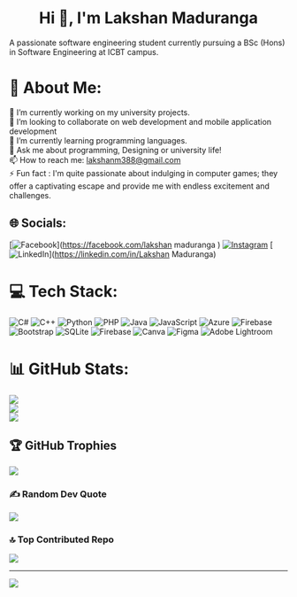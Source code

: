 <h1 align="center">Hi 👋, I'm Lakshan Maduranga</h1>

A passionate software engineering student currently pursuing a BSc (Hons) in Software Engineering at ICBT campus.

# 💫 About Me:

🔭 I’m currently working on my university projects. <br>👯 I’m looking to collaborate on web development and mobile application development<br>🌱 I’m currently learning programming languages.<br>💬 Ask me about programming, Designing or university life!<br>📫 How to reach me: lakshanm388@gmail.com<br>⚡ Fun fact : I'm quite passionate about indulging in computer games; they offer a captivating escape and provide me with endless excitement and challenges.

## 🌐 Socials:

[![Facebook](https://img.shields.io/badge/Facebook-%231877F2.svg?logo=Facebook&logoColor=white)](https://facebook.com/lakshan maduranga ) [![Instagram](https://img.shields.io/badge/Instagram-%23E4405F.svg?logo=Instagram&logoColor=white)](https://instagram.com/_laki_boi_) [![LinkedIn](https://img.shields.io/badge/LinkedIn-%230077B5.svg?logo=linkedin&logoColor=white)](https://linkedin.com/in/Lakshan Maduranga)

# 💻 Tech Stack:

![C#](https://img.shields.io/badge/c%23-%23239120.svg?style=for-the-badge&logo=csharp&logoColor=white) ![C++](https://img.shields.io/badge/c++-%2300599C.svg?style=for-the-badge&logo=c%2B%2B&logoColor=white) ![Python](https://img.shields.io/badge/python-3670A0?style=for-the-badge&logo=python&logoColor=ffdd54) ![PHP](https://img.shields.io/badge/php-%23777BB4.svg?style=for-the-badge&logo=php&logoColor=white) ![Java](https://img.shields.io/badge/java-%23ED8B00.svg?style=for-the-badge&logo=openjdk&logoColor=white) ![JavaScript](https://img.shields.io/badge/javascript-%23323330.svg?style=for-the-badge&logo=javascript&logoColor=%23F7DF1E) ![Azure](https://img.shields.io/badge/azure-%230072C6.svg?style=for-the-badge&logo=microsoftazure&logoColor=white) ![Firebase](https://img.shields.io/badge/firebase-%23039BE5.svg?style=for-the-badge&logo=firebase) ![Bootstrap](https://img.shields.io/badge/bootstrap-%238511FA.svg?style=for-the-badge&logo=bootstrap&logoColor=white) ![SQLite](https://img.shields.io/badge/sqlite-%2307405e.svg?style=for-the-badge&logo=sqlite&logoColor=white) ![Firebase](https://img.shields.io/badge/firebase-a08021?style=for-the-badge&logo=firebase&logoColor=ffcd34) ![Canva](https://img.shields.io/badge/Canva-%2300C4CC.svg?style=for-the-badge&logo=Canva&logoColor=white) ![Figma](https://img.shields.io/badge/figma-%23F24E1E.svg?style=for-the-badge&logo=figma&logoColor=white) ![Adobe Lightroom](https://img.shields.io/badge/Adobe%20Lightroom-31A8FF.svg?style=for-the-badge&logo=Adobe%20Lightroom&logoColor=white)

# 📊 GitHub Stats:

![](https://github-readme-stats.vercel.app/api?username=Lakshan-Maduranga511&theme=highcontrast&hide_border=false&include_all_commits=false&count_private=false)<br/>
![](https://github-readme-streak-stats.herokuapp.com/?user=Lakshan-Maduranga511&theme=highcontrast&hide_border=false)<br/>
![](https://github-readme-stats.vercel.app/api/top-langs/?username=Lakshan-Maduranga511&theme=highcontrast&hide_border=false&include_all_commits=false&count_private=false&layout=compact)

## 🏆 GitHub Trophies

![](https://github-profile-trophy.vercel.app/?username=Lakshan-Maduranga511&theme=radical&no-frame=false&no-bg=true&margin-w=4)

### ✍️ Random Dev Quote

![](https://quotes-github-readme.vercel.app/api?type=horizontal&theme=radical)

### 🔝 Top Contributed Repo

![](https://github-contributor-stats.vercel.app/api?username=Lakshan-Maduranga511&limit=5&theme=dark&combine_all_yearly_contributions=true)

---

[![](https://visitcount.itsvg.in/api?id=Lakshan-Maduranga511&icon=8&color=0)](https://visitcount.itsvg.in)

<!-- Proudly created with GPRM ( https://gprm.itsvg.in ) -->
